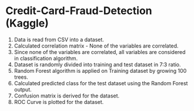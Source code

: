 # Credit-Card-Fraud-Detection (Kaggle)

1. Data is read from CSV into a dataset.
2. Calculated correlation matrix - None of the variables are correlated.
3. Since none of the variables are correlated, all variables are considered in classification algorithm.
4. Dataset is randomly divided into training and test dataset in 7:3 ratio.
5. Random Forest algorithm is applied on Training dataset by growing 100 trees.
6. Calculated predicted class for the test dataset using the Random Forest output.
7. Confusion matrix is derived for the dataset.
8. ROC Curve is plotted for the dataset.
